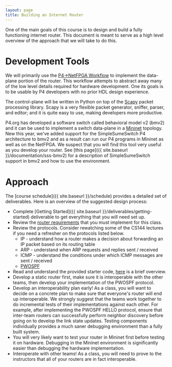 ```yaml
---
layout: page
title: Building an Internet Router
---
```


One of the main goals of this course is to design and build a fully functioning internet router. This document is meant to serve as a high level overview of the approach that we will take to do this.

# Development Tools

We will primarily use the [P4->NetFPGA Workflow](https://github.com/NetFPGA/P4-NetFPGA-public/wiki) to implement the data-plane portion of the router. This workflow attempts to abstract away many of the low level details required for hardware development. One its goals is to be usable by P4 developers with no prior HDL design experience.

The control-plane will be written in Python on top of the [Scapy](https://scapy.readthedocs.io/en/latest/) packet processing library. Scapy is a very flexible packet generator, sniffer, parser, and editor; and it is quite easy to use, making developers more productive.

P4.org has developed a software switch called behavioral model v2 (bmv2) and it can be used to implement a switch data-plane in a [Mininet](http://mininet.org/) topology. New this year, we've added support for the SimpleSumeSwitch P4 architecture to bmv2 and as a result can run our P4 programs in Mininet as well as on the NetFPGA. We suspect that you will find this tool very useful as you develop your router. See [this page]({{ site.baseurl }}/documentation/sss-bmv2) for a description of SimpleSumeSwitch support in bmv2 and how to use the environment.

# Approach

The [course schedule]({{ site.baseurl }}/schedule) provides a detailed set of deliverables. Here is an overview of the suggested design process:

* Complete [Getting Started]({{ site.baseurl }}/deliverables/getting-started) deliverable to get everything that you will need set up.
* Review the [router requirements](https://github.com/cs344-stanford-19/P4-NetFPGA-CS344-19/blob/master/contrib-projects/sume-sdnet-switch/projects/simple_router/router_requirements.md) that you must implement for this class.
* Review the protocols. Consider rewatching some of the CS144 lectures if you need a refresher on the protocols listed below.
    * IP - understand how a router makes a decision about forwarding an IP packet based on its routing table
    * ARP - understand when ARP requests and replies sent / received
    * ICMP - understand the conditions under which ICMP messages are sent / received
    * [PWOSPF](https://github.com/cs344-stanford-19/P4-NetFPGA-CS344-19/blob/master/contrib-projects/sume-sdnet-switch/projects/simple_router/pwospf.md)
* Read and understand the provided starter code, [here](https://github.com/cs344-stanford-19/P4-NetFPGA-CS344-19/blob/master/contrib-projects/sume-sdnet-switch/projects/simple_router/overview.md) is a brief overview.
* Develop a static router first, make sure it is interoperable with the other teams, then develop your implementation of the PWOSPF protocol.
* Develop an interoperability plan early! As a class, you will want to decide on a concrete plan to make sure that everyone's router will end up interoperable. We strongly suggest that the teams work together to do incremental tests of their implementations against each other. For example, after implementing the PWOSPF HELLO protocol, ensure that inter-team routers can successfully perform neighbor discovery before going on to develop the link state updates. Testing components individually provides a much saner debugging environment than a fully built system.
* You will very likely want to test your router in Mininet first before testing it on hardware. Debugging in the Mininet environment is significantly easier than debugging the hardware implementation.
* Interoperate with other teams! As a class, you will need to prove to the instructors that all of your routers are in fact interoperable.
